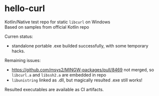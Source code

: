hello-curl
==========

Kotlin/Native test repo for static `libcurl` on Windows\
Based on samples from official Kotlin repo

Curren status:
- standalone portable .exe builded successfully, with some temporary hacks.

Remaining issues:
- https://github.com/msys2/MINGW-packages/pull/8469 not merged,
  so `libcurl.a` and `libssh2.a` are embedded in repo
- `libunistring` linked as .dll, but magically resulted .exe still works!

Resulted executables are available as CI artifacts.
